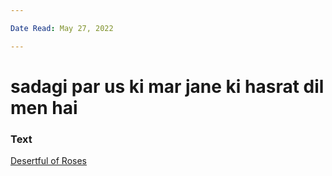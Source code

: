 ```yaml
---

Date Read: May 27, 2022

---
```


# sadagi par us ki mar jane ki hasrat dil men hai

### Text
[Desertful of Roses](http://www.columbia.edu/itc/mealac/pritchett/00ghalib/157/index_157.html)

